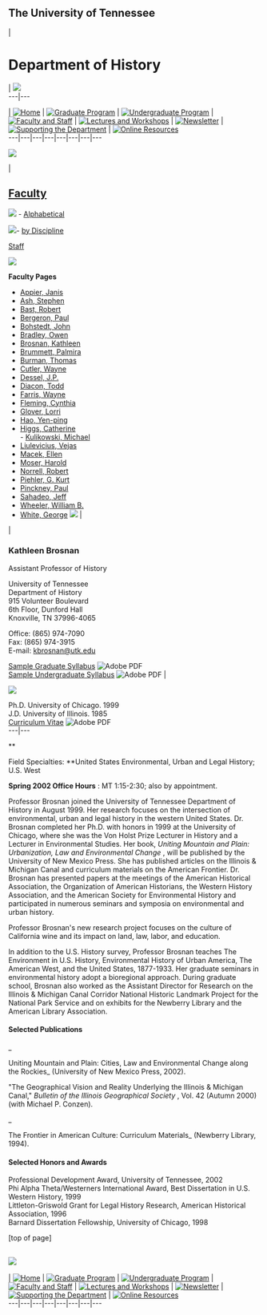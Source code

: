 **The University of Tennessee**  
---  
  
|

# Department of History

| ![](images/top-image.jpg)  
---|---  
  
| [![Home](images/home.gif)](default.html) | [![Graduate
Program](images/grad.gif)](graduate.htm) | [![Undergraduate
Program](images/undrgrad.gif)](undergrad.htm) | [![Faculty and
Staff](images/faculty.gif)](faculty.htm) | [![Lectures and
Workshops](images/lectures.gif)](lectures.htm) |
[![Newsletter](images/newslet.gif)](newslet.htm) | [![Supporting the
Department](images/support.gif)](support.htm) | [![Online
Resources](images/online.gif)](online.htm)  
---|---|---|---|---|---|---|---  
  
![](images/spacer.gif)  
  
|

[Faculty](faculty.htm)  
---  
  
![](images/spacer.gif) \- [Alphabetical](f-alpha.htm)  
  
![](images/spacer.gif)\- [by Discipline](f-discip.htm)  
  
[Staff](f-staff.htm)  
  
![](images/spacer.gif)  
  
**Faculty Pages**  
-  [Appier, Janis](f-appier.htm)  
- [Ash, Stephen](f-ash.htm)  
- [Bast, Robert](f-bast.htm)  
- [Bergeron, Paul](f-bergeron.htm)  
- [Bohstedt, John](f-bohstedt.htm)  
- [Bradley, Owen](f-bradley.htm)  
- [Brosnan, Kathleen](f-brosnan.htm)  
- [Brummett, Palmira](f-brummett.htm)  
- [Burman, Thomas](f-burman.htm)  
- [Cutler, Wayne](f-cutler.htm)  
- [Dessel, J.P.](f-dessel.htm)  
- [Diacon, Todd](f-diacon.htm)  
- [Farris, Wayne](f-farris.htm)  
- [Fleming, Cynthia](f-fleming.htm)  
- [Glover, Lorri](f-glover.htm)  
- [Hao, Yen-ping](f-hao.htm)  
- [Higgs, Catherine  
](f-higgs.htm)\- [Kulikowski, Michael](f-kulikowski.htm)  
- [Liulevicius, Vejas](f-liulevicius.htm)  
- [Macek, Ellen](f-macek.htm)  
- [Moser, Harold](f-moser.htm)  
- [Norrell, Robert](f-norrell.htm)  
- [Piehler, G. Kurt](f-piehler.htm)  
- [Pinckney, Paul](f-pinckney.htm)  
- [Sahadeo, Jeff](f-sahadeo.htm)  
- [Wheeler, William B.](f-wheeler.htm)  
- [White, George](f-white.htm) ![](images/1p-trans.gif) | 

|

### Kathleen Brosnan

Assistant Professor of History

University of Tennessee  
Department of History  
915 Volunteer Boulevard  
6th Floor, Dunford Hall  
Knoxville, TN 37996-4065

Office: (865) 974-7090  
Fax: (865) 974-3915  
E-mail: [kbrosnan@utk.edu](mailto:kbrosnan@utk.edu)

[Sample Graduate Syllabus](pdf-files/brosnan.syllabus.grad.pdf) ![Adobe
PDF](images/pdficons.gif)  
[Sample Undergraduate Syllabus](pdf-files/brosnan.syllabus.undergrad.pdf)
![Adobe PDF](images/pdficons.gif) |

![](images/f-brosnan2.jpg)

Ph.D. University of Chicago. 1999  
J.D. University of Illinois. 1985  
[Curriculum Vitae](pdf-files/brosnan.vita.pdf) ![Adobe
PDF](images/pdficons.gif)  
---|---  
  
**

Field Specialties: **United States Environmental, Urban and Legal History;
U.S. West

**Spring 2002 Office Hours** : MT 1:15-2:30; also by appointment.

Professor Brosnan joined the University of Tennessee Department of History in
August 1999. Her research focuses on the intersection of environmental, urban
and legal history in the western United States. Dr. Brosnan completed her
Ph.D. with honors in 1999 at the University of Chicago, where she was the Von
Holst Prize Lecturer in History and a Lecturer in Environmental Studies. Her
book, _Uniting Mountain and Plain: Urbanization, Law and Environmental Change_
, will be published by the University of New Mexico Press. She has published
articles on the Illinois & Michigan Canal and curriculum materials on the
American Frontier. Dr. Brosnan has presented papers at the meetings of the
American Historical Association, the Organization of American Historians, the
Western History Association, and the American Society for Environmental
History and participated in numerous seminars and symposia on environmental
and urban history.

Professor Brosnan's new research project focuses on the culture of California
wine and its impact on land, law, labor, and education.

In addition to the U.S. History survey, Professor Brosnan teaches The
Environment in U.S. History, Environmental History of Urban America, The
American West, and the United States, 1877-1933. Her graduate seminars in
environmental history adopt a bioregional approach. During graduate school,
Brosnan also worked as the Assistant Director for Research on the Illinois &
Michigan Canal Corridor National Historic Landmark Project for the National
Park Service and on exhibits for the Newberry Library and the American Library
Association.

#### Selected Publications

_

Uniting Mountain and Plain: Cities, Law and Environmental Change along the
Rockies_ (University of New Mexico Press, 2002).

"The Geographical Vision and Reality Underlying the Illinois & Michigan
Canal," _Bulletin of the Illinois Geographical Society_ , Vol. 42 (Autumn
2000)(with Michael P. Conzen).

_

The Frontier in American Culture: Curriculum Materials_ (Newberry Library,
1994).

#### Selected Honors and Awards

Professional Development Award, University of Tennessee, 2002  
Phi Alpha Theta/Westerners International Award, Best Dissertation in U.S.
Western History, 1999  
Littleton-Griswold Grant for Legal History Research, American Historical
Association, 1996  
Barnard Dissertation Fellowship, University of Chicago, 1998

[top of page]  
  
![](images/spacer.gif)  
---  
  
| [![Home](images/home.gif)](default.html) | [![Graduate
Program](images/grad.gif)](graduate.htm) | [![Undergraduate
Program](images/undrgrad.gif)](undergrad.htm) | [![Faculty and
Staff](images/faculty.gif)](faculty.htm) | [![Lectures and
Workshops](images/lectures.gif)](lectures.htm) |
[![Newsletter](images/newslet.gif)](newslet.htm) | [![Supporting the
Department](images/support.gif)](support.htm) | [![Online
Resources](images/online.gif)](online.htm)  
---|---|---|---|---|---|---|---  
  


